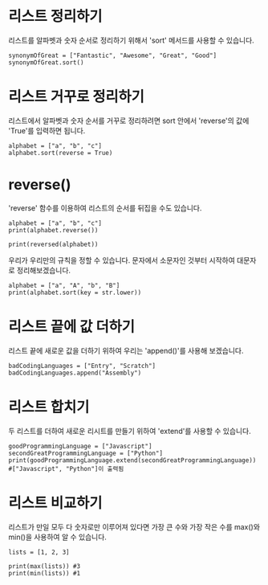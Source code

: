 # 리스트 정리하기
리스트를 알파벳과 숫자 순서로 정리하기 위해서 'sort' 메서드를 사용할 수 있습니다.

```
synonymOfGreat = ["Fantastic", "Awesome", "Great", "Good"]
synonymOfGreat.sort()
```

# 리스트 거꾸로 정리하기
리스트에서 알파벳과 숫자 순서를 거꾸로 정리하려면 sort 안에서 'reverse'의 값에 'True'를 입력하면 됩니다.

```
alphabet = ["a", "b", "c"]
alphabet.sort(reverse = True)
```

# reverse()
'reverse' 함수를 이용하여 리스트의 순서를 뒤집을 수도 있습니다.

```
alphabet = ["a", "b", "c"]
print(alphabet.reverse())

print(reversed(alphabet))
```

우리가 우리만의 규칙을 정할 수 있습니다. 문자에서 소문자인 것부터 시작하여 대문자로 정리해보겠습니다.

```
alphabet = ["a", "A", "b", "B"]
print(alphabet.sort(key = str.lower))
```

# 리스트 끝에 값 더하기
리스트 끝에 새로운 값을 더하기 위하여 우리는 'append()'를 사용해 보겠습니다.

```
badCodingLanguages = ["Entry", "Scratch"]
badCodingLanguages.append("Assembly")
```

# 리스트 합치기
두 리스트를 더하여 새로운 리시트를 만들기 위하여 'extend'를 사용할 수 있습니다.

```
goodProgrammingLanguage = ["Javascript"]
secondGreatProgrammingLanguage = ["Python"]
print(goodProgrammingLanguage.extend(secondGreatProgrammingLanguage)) #["Javascript", "Python"]이 출력됨
```

# 리스트 비교하기
리스트가 만일 모두 다 숫자로만 이루어져 있다면 가장 큰 수와 가장 작은 수를 max()와 min()을 사용하여 알 수 있습니다.

```
lists = [1, 2, 3]

print(max(lists)) #3
print(min(lists)) #1
```
